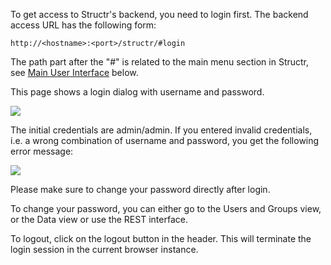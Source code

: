 To get access to Structr's backend, you need to login first. The backend access URL has the following form:

    http://<hostname>:<port>/structr/#login

The path part after the "#" is related to the main menu section in Structr, see <a href="#Main User Interface">Main User Interface</a> below.
    
This page shows a login dialog with username and password.

<img src="/Structr Login(1).png_thumb_300x169?2" class="zoomable">

The initial credentials are admin/admin. If you entered invalid credentials, i.e. a wrong combination of username and password, you get the following error message:

<img src="/Structr Login(3).png_thumb_300x169?2" class="zoomable">

<p class="warning">Please make sure to change your password directly after login.</p>            

To change your password, you can either go to the Users and Groups view, or the Data view or use the REST interface.

To logout, click on the logout button in the header. This will terminate the login session in the current browser instance.
